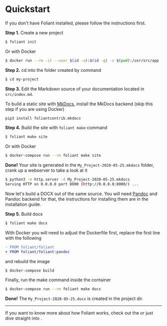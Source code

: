 # Quickstart

If you don't have Foliant installed, please follow <link src="installation.md">the instructions</link> first.

**Step 1.** Create a new project

```bash
$ foliant init
```

Or with Docker

```bash
$ docker run --rm -it --user $(id -u):$(id -g) -v $(pwd):/usr/src/app -w /usr/src/app foliant/foliant init
```

**Step 2.** cd into the folder created by command

```bash
$ cd my-project
```

**Step 3.** Edit the Markdown source of your documentation located in `src/index.md`.

To build a static site with [MkDocs](https://www.mkdocs.org/), install the <link src="backends/mkdocs.md">MkDocs backend</link> (skip this step if you are using Docker)

```bash
pip3 install foliantcontrib.mkdocs
```

**Step 4.** Build the site with `foliant make` command

```bash
$ foliant make site
```

Or with Docker

```bash
$ docker-compose run --rm foliant make site
```

**Done!** Your site is generated in the `My_Project-2020-05-25.mkdocs` folder, crank up a webserver to take a look at it

```bash
$ python3 -m http.server -d My_Project-2020-05-25.mkdocs
Serving HTTP on 0.0.0.0 port 8000 (http://0.0.0.0:8000/) ...
```

Now let's build a DOCX out of the same source. You will need [Pandoc](https://pandoc.org/) and <link src="backends/pandoc.md">Pandoc backend</link> for that, the instructions for installing them are in <link src="installation.md">the installation guide</link>.

**Step 5.** Build docx

```bash
$ foliant make docx
```

With Docker you will need to adjust the Dockerfile first, replace the first line with the following

```diff
- FROM foliant/foliant
+ FROM foliant/foliant:pandoc
```

and rebuild the image

```bash
$ docker-compose build
```

Finally, run the make command inside the container

```bash
$ docker-compose run --rm foliant make docx
```

**Done!** The `My_Project-2020-05-25.docx` is created in the project dir.

***

If you want to know more about how Foliant works, check out the <link src="architecture.md"></link> or just dive straight into <link src="first_project.md"></link>.
